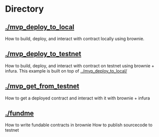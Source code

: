 # Directory

## [./mvp_deploy_to_local](./mvp_deploy_to_local/)
How to build, deploy, and interact with contract locally using brownie.

## [./mvp_deploy_to_testnet](./mvp_deploy_to_testnet/)
How to build, deploy, and interact with contract on testnet using brownie + infura.
This example is built on top of [../mvp_deploy_to_local/](../mvp_deploy_to_local/)

## [./mvp_get_from_testnet](./mvp_get_from_testnet/)
How to get a deployed contract and interact with it with brownie + infura

## [./fundme](./fundme/)
How to write fundable contracts in brownie
How to publish sourcecode to testnet